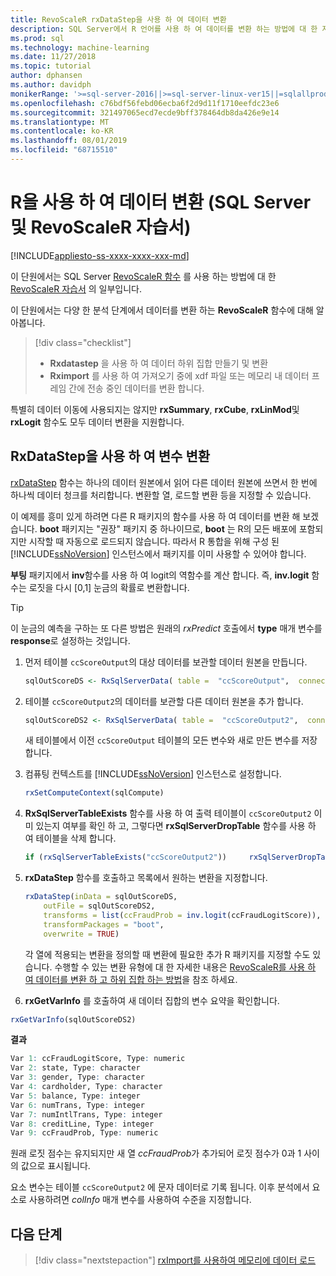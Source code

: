 ```yaml
---
title: RevoScaleR rxDataStep을 사용 하 여 데이터 변환
description: SQL Server에서 R 언어를 사용 하 여 데이터를 변환 하는 방법에 대 한 자습서 연습입니다.
ms.prod: sql
ms.technology: machine-learning
ms.date: 11/27/2018
ms.topic: tutorial
author: dphansen
ms.author: davidph
monikerRange: '>=sql-server-2016||>=sql-server-linux-ver15||=sqlallproducts-allversions'
ms.openlocfilehash: c76bdf56febd06ecba6f2d9d11f1710eefdc23e6
ms.sourcegitcommit: 321497065ecd7ecde9bff378464db8da426e9e14
ms.translationtype: MT
ms.contentlocale: ko-KR
ms.lasthandoff: 08/01/2019
ms.locfileid: "68715510"
---
```

# <a name="transform-data-using-r-sql-server-and-revoscaler-tutorial"></a>R을 사용 하 여 데이터 변환 (SQL Server 및 RevoScaleR 자습서)
[!INCLUDE[appliesto-ss-xxxx-xxxx-xxx-md](../../includes/appliesto-ss-xxxx-xxxx-xxx-md.md)]

이 단원에서는 SQL Server [RevoScaleR 함수](https://docs.microsoft.com/machine-learning-server/r-reference/revoscaler/revoscaler) 를 사용 하는 방법에 대 한 [RevoScaleR 자습서](deepdive-data-science-deep-dive-using-the-revoscaler-packages.md) 의 일부입니다.

이 단원에서는 다양 한 분석 단계에서 데이터를 변환 하는 **RevoScaleR** 함수에 대해 알아봅니다.

> [!div class="checklist"]
> * **Rxdatastep** 을 사용 하 여 데이터 하위 집합 만들기 및 변환
> * **Rximport** 를 사용 하 여 가져오기 중에 xdf 파일 또는 메모리 내 데이터 프레임 간에 전송 중인 데이터를 변환 합니다.

특별히 데이터 이동에 사용되지는 않지만 **rxSummary**, **rxCube**, **rxLinMod**및 **rxLogit** 함수도 모두 데이터 변환을 지원합니다.

## <a name="use-rxdatastep-to-transform-variables"></a>RxDataStep을 사용 하 여 변수 변환

[rxDataStep](https://docs.microsoft.com/machine-learning-server/r-reference/revoscaler/rxdatastep) 함수는 하나의 데이터 원본에서 읽어 다른 데이터 원본에 쓰면서 한 번에 하나씩 데이터 청크를 처리합니다. 변환할 열, 로드할 변환 등을 지정할 수 있습니다.

이 예제를 흥미 있게 하려면 다른 R 패키지의 함수를 사용 하 여 데이터를 변환 해 보겠습니다. **boot** 패키지는 "권장" 패키지 중 하나이므로, **boot** 는 R의 모든 배포에 포함되지만 시작할 때 자동으로 로드되지 않습니다. 따라서 R 통합을 위해 구성 된 [!INCLUDE[ssNoVersion](../../includes/ssnoversion-md.md)] 인스턴스에서 패키지를 이미 사용할 수 있어야 합니다.

**부팅** 패키지에서 **inv**함수를 사용 하 여 logit의 역함수를 계산 합니다. 즉, **inv.logit** 함수는 로짓을 다시 [0,1] 눈금의 확률로 변환합니다.

> [!TIP] 
> 이 눈금의 예측을 구하는 또 다른 방법은 원래의 *rxPredict* 호출에서 **type** 매개 변수를 **response**로 설정하는 것입니다.

1. 먼저 테이블 `ccScoreOutput`의 대상 데이터를 보관할 데이터 원본을 만듭니다.
  
    ```R
    sqlOutScoreDS <- RxSqlServerData( table =  "ccScoreOutput",  connectionString = sqlConnString, rowsPerRead = sqlRowsPerRead )
    ```
  
2. 테이블 `ccScoreOutput2`의 데이터를 보관할 다른 데이터 원본을 추가 합니다.
  
    ```R
    sqlOutScoreDS2 <- RxSqlServerData( table =  "ccScoreOutput2",  connectionString = sqlConnString, rowsPerRead = sqlRowsPerRead )
    ```
  
    새 테이블에서 이전 `ccScoreOutput` 테이블의 모든 변수와 새로 만든 변수를 저장 합니다.
  
3. 컴퓨팅 컨텍스트를 [!INCLUDE[ssNoVersion](../../includes/ssnoversion-md.md)] 인스턴스로 설정합니다.
  
    ```R
    rxSetComputeContext(sqlCompute)
    ```
  
4. **RxSqlServerTableExists** 함수를 사용 하 여 출력 테이블이 `ccScoreOutput2` 이미 있는지 여부를 확인 하 고, 그렇다면 **rxSqlServerDropTable** 함수를 사용 하 여 테이블을 삭제 합니다.
  
    ```R
    if (rxSqlServerTableExists("ccScoreOutput2"))     rxSqlServerDropTable("ccScoreOutput2")
    ```
  
5. **rxDataStep** 함수를 호출하고 목록에서 원하는 변환을 지정합니다.
  
    ```R
    rxDataStep(inData = sqlOutScoreDS,
        outFile = sqlOutScoreDS2,
        transforms = list(ccFraudProb = inv.logit(ccFraudLogitScore)),
        transformPackages = "boot",
        overwrite = TRUE)
    ```

    각 열에 적용되는 변환을 정의할 때 변환에 필요한 추가 R 패키지를 지정할 수도 있습니다.  수행할 수 있는 변환 유형에 대 한 자세한 내용은 [RevoScaleR를 사용 하 여 데이터를 변환 하 고 하위 집합 하는 방법](https://docs.microsoft.com/machine-learning-server/r/how-to-revoscaler-data-transform)을 참조 하세요.
  
6. **rxGetVarInfo** 를 호출하여 새 데이터 집합의 변수 요약을 확인합니다.
  
```R
rxGetVarInfo(sqlOutScoreDS2)
```

**결과**

```R
Var 1: ccFraudLogitScore, Type: numeric
Var 2: state, Type: character
Var 3: gender, Type: character
Var 4: cardholder, Type: character
Var 5: balance, Type: integer
Var 6: numTrans, Type: integer
Var 7: numIntlTrans, Type: integer
Var 8: creditLine, Type: integer
Var 9: ccFraudProb, Type: numeric
```

원래 로짓 점수는 유지되지만 새 열 *ccFraudProb*가 추가되어 로짓 점수가 0과 1 사이의 값으로 표시됩니다.

요소 변수는 테이블 `ccScoreOutput2` 에 문자 데이터로 기록 됩니다. 이후 분석에서 요소로 사용하려면 *colInfo* 매개 변수를 사용하여 수준을 지정합니다.

## <a name="next-steps"></a>다음 단계

> [!div class="nextstepaction"]
> [rxImport를 사용하여 메모리에 데이터 로드](../../advanced-analytics/tutorials/deepdive-load-data-into-memory-using-rximport.md)